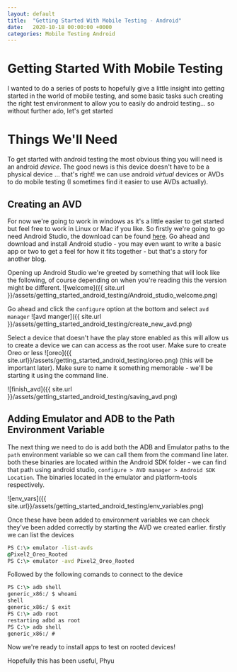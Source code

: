 ```yaml
---
layout: default
title:  "Getting Started With Mobile Testing - Android"
date:   2020-10-18 00:00:00 +0000
categories: Mobile Testing Android 
---
```

# Getting Started With Mobile Testing 

I wanted to do a series of posts to hopefully give a little insight into getting started in the world of mobile testing, and some basic tasks such creating the right test environment to allow you to easily do android testing... so without further ado, let's get started

# Things We'll Need

To get started with android testing the most obvious thing you will need is an android _device_. The good news is this device doesn't have to be a physical device ... that's right! we can use android _virtual_ devices or AVDs to do mobile testing (I sometimes find it easier to use AVDs actually).

## Creating an AVD

For now we're going to work in windows as it's a little easier to get started but feel free to work in Linux or Mac if you like. So firstly we're going to go need Android Studio, the download can be found [here][1]. Go ahead and download and install Android studio - you may even want to write a basic app or two to get a feel for how it fits together - but that's a story for another blog.

Opening up Android Studio we're greeted by something that will look like the following, of course depending on when you're reading this the version might be different.
![welcome]({{ site.url }}/assets/getting_started_android_testing/Android_studio_welcome.png)

Go ahead and click the `configure` option at the bottom and select  `avd manager` ![avd manger]({{ site.url }}/assets/getting_started_android_testing/create_new_avd.png)

Select a device that doesn't have the play store enabled as this will allow us to create a device we can can access as the root user. Make sure to create  Oreo or less ![oreo]({{ site.url}}/assets/getting_started_android_testing/oreo.png) 
(this will be important later). Make sure to name it something memorable - we'll be starting it using the command line.

![finish_avd]({{ site.url }}/assets/getting_started_android_testing/saving_avd.png)

## Adding Emulator and ADB to the Path Environment Variable
The next thing we need to do is add both the ADB and Emulator paths to the `path` environment variable so we can call them from the command line later. both these binaries are located within the Android SDK folder - we can find that path using android studio, `configure > AVD manager > Android SDK Location`. The binaries located in the emulator and platform-tools respectively.

![env_vars]({{ site.url}}/assets/getting_started_android_testing/env_variables.png)

Once these have been added to environment variables we can check they've been added correctly by starting the AVD we created earlier. firstly we can list the devices

```cmd
PS C:\> emulator -list-avds
@Pixel2_Oreo_Rooted
PS C:\> emulator -avd Pixel2_Oreo_Rooted

```

Followed by the following comands to connect to the device
```cmd
PS C:\> adb shell
generic_x86:/ $ whoami
shell
generic_x86:/ $ exit
PS C:\> adb root
restarting adbd as root
PS C:\> adb shell
generic_x86:/ #
```

Now we're ready to install apps to test on rooted devices!

Hopefully this has been useful,
Phyu






[1]: https://developer.android.com/studio

